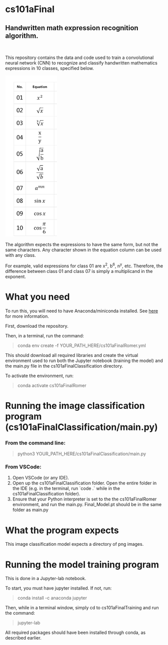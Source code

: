 # cs101aFinal
## Handwritten math expression recognition algorithm.
<br>
<p>This repository contains the data and code used to train a convolutional neural network (CNN) to recognize and classify handwritten mathematics expressions in 10 classes, specified below.</p>

![equations](equations.png)

The algorithm expects the expressions to have the same form, but not the same characters. Any character shown in the equation column can be used with any class.

For example, valid expressions for class 01 are x<sup>2</sup>, b<sup>6</sup>, n<sup>y</sup>, etc. Therefore, the difference between class 01 and class 07 is simply a multiplicand in the exponent.<br>


# What you need

To run this, you will need to have Anaconda/miniconda installed. See [here](https://www.anaconda.com/) for more information. 

First, download the repository. 

Then, in a terminal, run the command:

>conda env create -f YOUR_PATH_HERE/cs101aFinalRomer.yml

This should download all required libraries and create the virtual environment used to run both the Jupyter notebook (training the model) and the main.py file in the cs101aFinalClassification directory.

To activate the environment, run:

>conda activate cs101aFinalRomer

# Running the image classification program (cs101aFinalClassification/main.py)

### From the command line:

>python3 YOUR_PATH_HERE/cs101aFinalClassification/main.py

### From VSCode:

<ol>
    <li>Open VSCode (or any IDE).</li>
    <li>Open up the cs101aFinalClassification folder. Open the entire folder in the IDE (e.g. in the terminal, run `code .` while in the cs101aFinalClassification folder).</li>
    <li>Ensure that your Python interpreter is set to the the cs101aFinalRomer environment, and run the main.py. Final_Model.pt should be in the same folder as main.py</li>
</ol>

# What the program expects

This image classification model expects a directory of png images. 

# Running the model training program

This is done in a Jupyter-lab notebook.

To start, you must have jupyter installed. If not, run:

> conda install -c anaconda jupyter 

Then, while in a terminal window, simply cd to cs101aFinalTraining and run the command:

>jupyter-lab

All required packages should have been installed through conda, as described earlier.
